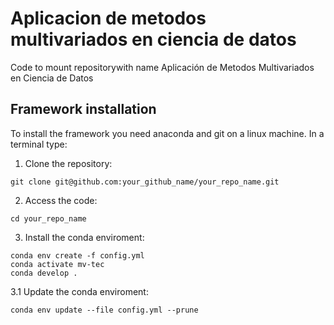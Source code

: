 # Aplicacion de metodos multivariados en ciencia de datos

Code to mount repositorywith name Aplicación de Metodos Multivariados en Ciencia de Datos

## Framework installation

To install the framework you need anaconda and git on a linux machine. In a terminal type:
1. Clone the repository:
  ```
  git clone git@github.com:your_github_name/your_repo_name.git
  ```
2. Access the code:
  ```
  cd your_repo_name
  ```
3. Install the conda enviroment:
  ```
  conda env create -f config.yml
  conda activate mv-tec
  conda develop .
  ```
3.1 Update the conda enviroment:
   ```
   conda env update --file config.yml --prune
   ```
